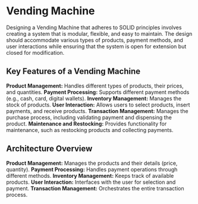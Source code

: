 ﻿# Vending Machine

Designing a Vending Machine that adheres to SOLID principles involves creating a system that is modular, flexible, and easy to maintain. The design should accommodate various types of products, payment methods, and user interactions while ensuring that the system is open for extension but closed for modification.

## Key Features of a Vending Machine

**Product Management:** Handles different types of products, their prices, and quantities.
**Payment Processing:** Supports different payment methods (e.g., cash, card, digital wallets).
**Inventory Management:** Manages the stock of products.
**User Interaction:** Allows users to select products, insert payments, and receive products.
**Transaction Management:** Manages the purchase process, including validating payment and dispensing the product.
**Maintenance and Restocking:** Provides functionality for maintenance, such as restocking products and collecting payments.

## Architecture Overview

**Product Management:** Manages the products and their details (price, quantity).
**Payment Processing:** Handles payment operations through different methods.
**Inventory Management:** Keeps track of available products.
**User Interaction:** Interfaces with the user for selection and payment.
**Transaction Management:** Orchestrates the entire transaction process.
